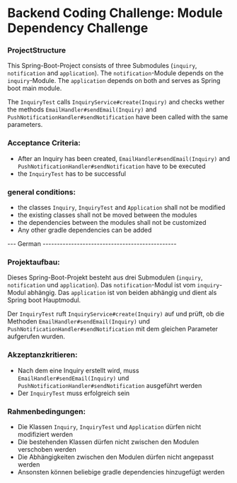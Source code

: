 # Backend Coding Challenge: Module Dependency Challenge

### ProjectStructure
This Spring-Boot-Project consists of three Submodules (`inquiry`, `notification` and `application`).
The `notification`-Module depends on the `inquiry`-Module. The `application` depends on both and serves as Spring boot main module.

The `InquiryTest` calls `InquiryService#create(Inquiry)` and checks wether the methods `EmailHandler#sendEmail(Inquiry)`
and `PushNotificationHandler#sendNotification` have been called with the same parameters.

### Acceptance Criteria: 
- After an Inquiry has been created, `EmailHandler#sendEmail(Inquiry)` and `PushNotificationHandler#sendNotification` have to be executed
- the `InquiryTest` has to be successful
 
### general conditions:
- the classes `Inquiry`, `InquiryTest` and `Application` shall not be modified
- the existing classes shall not be moved between the modules
- the dependencies between the modules shall not be customized
- Any other gradle dependencies can be added


--- German -----------------------------------------------

### Projektaufbau:
Dieses Spring-Boot-Projekt besteht aus drei Submodulen (`inquiry`, `notification` und `application`).
Das `notification`-Modul ist vom `inquiry`-Modul abhängig. Das `application` ist von beiden abhängig und dient als Spring boot Hauptmodul.

Der `InquiryTest` ruft `InquiryService#create(Inquiry)` auf und prüft, ob die Methoden `EmailHandler#sendEmail(Inquiry)`
und `PushNotificationHandler#sendNotification` mit dem gleichen Parameter aufgerufen wurden.

### Akzeptanzkritieren: 
 - Nach dem eine Inquiry erstellt wird, muss `EmailHandler#sendEmail(Inquiry)` und `PushNotificationHandler#sendNotification` ausgeführt werden
 - Der `InquiryTest` muss erfolgreich sein
 
### Rahmenbedingungen:
 - Die Klassen `Inquiry`, `InquiryTest` und `Application` dürfen nicht modifiziert werden
 - Die bestehenden Klassen dürfen nicht zwischen den Modulen verschoben werden
 - Die Abhängigkeiten zwischen den Modulen dürfen nicht angepasst werden
 - Ansonsten können beliebige gradle dependencies hinzugefügt werden

